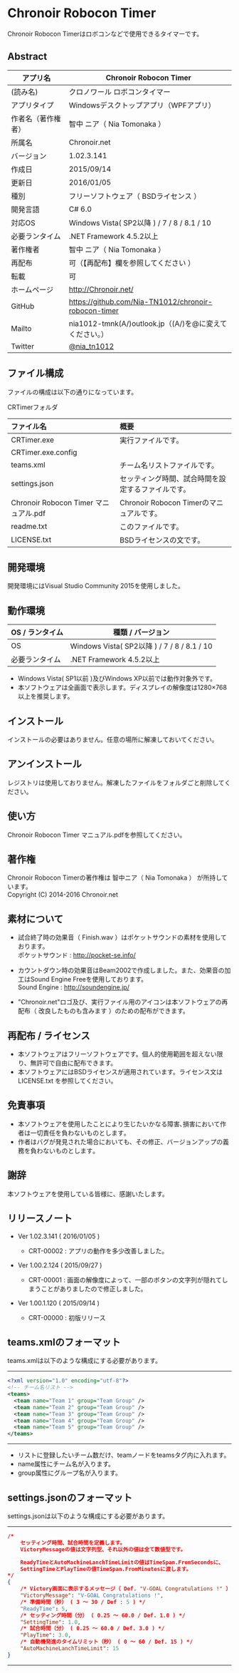 # Chronoir Robocon Timer
Chronoir Robocon Timerはロボコンなどで使用できるタイマーです。

## Abstract
|アプリ名|Chronoir Robocon Timer|
|---|---|
|(読み名)|クロノワール ロボコンタイマー|
|アプリタイプ|Windowsデスクトップアプリ（WPFアプリ）|
|作者名（著作権者）|智中 ニア（ Nia Tomonaka ）|
|所属名|Chronoir.net|
|バージョン|1.02.3.141|
|作成日|2015/09/14|
|更新日|2016/01/05|
|種別|フリーソフトウェア（ BSDライセンス ）|
|開発言語|C# 6.0|
|対応OS|Windows Vista( SP2以降 ) / 7 / 8 / 8.1 / 10|
|必要ランタイム|.NET Framework 4.5.2以上|
|著作権者|智中 ニア（ Nia Tomonaka ）|
|再配布|可（【再配布】欄を参照してください ）|
|転載|可|
|ホームページ|http://Chronoir.net/|
|GitHub|https://github.com/Nia-TN1012/chronoir-robocon-timer
|Mailto|nia1012-tmnk(A/)outlook.jp（(A/)を@に変えてください。）
|Twitter|[@nia_tn1012](https://twitter.com/nia_tn1012)|

## ファイル構成
ファイルの構成は以下の通りになっています。

CRTimerフォルダ

|ファイル名|概要|
|:---|:---|
|CRTimer.exe|実行ファイルです。|
|CRTimer.exe.config||
|teams.xml|チーム名リストファイルです。|
|settings.json|セッティング時間、試合時間を設定するファイルです。|
|Chronoir Robocon Timer マニュアル.pdf|Chronoir Robocon Timerのマニュアルです。|
|readme.txt|このファイルです。|
|LICENSE.txt|BSDライセンスの文です。|

## 開発環境
開発環境にはVisual Studio Community 2015を使用しました。

## 動作環境
|OS / ランタイム|種類 / バージョン|
|---|---|
|OS|Windows Vista( SP2以降 ) / 7 / 8 / 8.1 / 10|
|必要ランタイム|.NET Framework 4.5.2以上|

* Windows Vista( SP1以前 )及びWindows XP以前では動作対象外です。
* 本ソフトウェアは全画面で表示します。ディスプレイの解像度は1280×768以上を推奨します。

## インストール
インストールの必要はありません。任意の場所に解凍しておいてください。

## アンインストール
レジストリは使用しておりません。解凍したファイルをフォルダごと削除してください。

## 使い方
Chronoir Robocon Timer マニュアル.pdfを参照してください。

## 著作権
Chronoir Robocon Timerの著作権は 智中ニア（ Nia Tomonaka ） が所持しています。  
Copyright (C) 2014-2016 Chronoir.net

## 素材について
* 試合終了時の効果音（ Finish.wav ）はポケットサウンドの素材を使用しております。  
ポケットサウンド : http://pocket-se.info/

* カウントダウン時の効果音はBeam2002で作成しました。また、効果音の加工はSound Engine Freeを使用しております。  
Sound Engine : http://soundengine.jp/

* "Chronoir.net"ロゴ及び、実行ファイル用のアイコンは本ソフトウェアの再配布（ 改良したものも含みます ）のための配布ができます。

## 再配布 / ライセンス
* 本ソフトウェアはフリーソフトウェアです。個人的使用範囲を超えない限り、無許可で自由に配布できます。
* 本ソフトウェアにはBSDライセンスが適用されています。ライセンス文は LICENSE.txt を参照してください。

## 免責事項
* 本ソフトウェアを使用したことにより生じたいかなる障害､損害において作者は一切責任を負わないものとします｡
* 作者はバグが発見された場合においても、その修正、バージョンアップの義務を負わないものとします｡

## 

## 謝辞
本ソフトウェアを使用している皆様に、感謝いたします。

## リリースノート

* Ver 1.02.3.141 ( 2016/01/05 )  
    * CRT-00002 : アプリの動作を多少改善しました。

* Ver 1.00.2.124 ( 2015/09/27 )  
    * CRT-00001 : 画面の解像度によって、一部のボタンの文字列が隠れてしまうことがありましたので修正しました。

* Ver 1.00.1.120 ( 2015/09/14 )  
    * CRT-00000 : 初版リリース

## teams.xmlのフォーマット
teams.xmlは以下のような構成にする必要があります。

---

```xml:team.xml
<?xml version="1.0" encoding="utf-8"?>
<!-- チーム名リスト -->
<teams>
  <team name="Team 1" group="Team Group" />
  <team name="Team 2" group="Team Group" />
  <team name="Team 3" group="Team Group" />
  <team name="Team 4" group="Team Group" />
  <team name="Team 5" group="Team Group" />
</teams>
```

---

* リストに登録したいチーム数だけ、teamノードをteamsタグ内に入れます。
* name属性にチーム名が入ります。
* group属性にグループ名が入ります。

## settings.jsonのフォーマット

settings.jsonは以下のような構成にする必要があります。

------------------------------------------------

```json:settings.json
/* 
    セッティング時間、試合時間を定義します。 
    VictoryMessageの値は文字列型、それ以外の値は全て数値型です。

	ReadyTimeとAutoMachineLanchTimeLimitの値はTimeSpan.FromSecondsに、
	SettingTimeとPlayTimeの値TimeSpan.FromMinutesに渡します。
*/
{
    /* Victory画面に表示するメッセージ（ Def. "V-GOAL Congratulations !" ） */
    "VictoryMessage": "V-GOAL Congratulations !",
    /* 準備時間（秒） ( 3 ～ 30 / Def : 5 ) */
    "ReadyTime": 5,
    /* セッティング時間（分） ( 0.25 ～ 60.0 / Def. 1.0 ) */
    "SettingTime": 1.0,
    /* 試合時間（分） ( 0.25 ～ 60.0 / Def. 3.0 ) */
    "PlayTime": 3.0,
    /* 自動機発進のタイムリミット（秒） ( 0 ～ 60 / Def. 15 ) */
    "AutoMachineLanchTimeLimit": 15
}
```

---